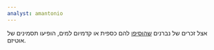 ```yaml
---
analyst: amantonio
---
```


אצל זכרים של נברנים [שהוסיפו](https://www.ncbi.nlm.nih.gov/pmc/articles/PMC2880538) להם כספית או קדמיום למים, הופיעו תסמינים של אוטיזם.
